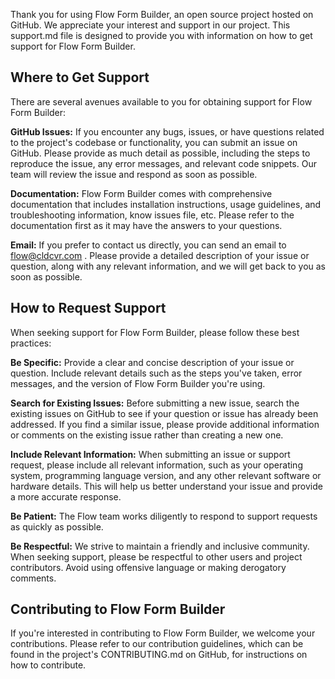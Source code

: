 
Thank you for using Flow Form Builder, an open source project hosted on GitHub. We appreciate your interest and support in our project. This support.md file is designed to provide you with information on how to get support for Flow Form Builder. 

## Where to Get Support

There are several avenues available to you for obtaining support for Flow Form Builder:

**GitHub Issues:** If you encounter any bugs, issues, or have questions related to the project's codebase or functionality, you can submit an issue on GitHub. Please provide as much detail as possible, including the steps to reproduce the issue, any error messages, and relevant code snippets. Our team will review the issue and respond as soon as possible.

**Documentation:** Flow Form Builder comes with comprehensive documentation that includes installation instructions, usage guidelines, and troubleshooting information, know issues file, etc. Please refer to the documentation first as it may have the answers to your questions.

**Email:** If you prefer to contact us directly, you can send an email to flow@cldcvr.com . Please provide a detailed description of your issue or question, along with any relevant information, and we will get back to you as soon as possible.


## How to Request Support
When seeking support for Flow Form Builder, please follow these best practices:

**Be Specific:** Provide a clear and concise description of your issue or question. Include relevant details such as the steps you've taken, error messages, and the version of Flow Form Builder you're using.

**Search for Existing Issues:** Before submitting a new issue, search the existing issues on GitHub to see if your question or issue has already been addressed. If you find a similar issue, please provide additional information or comments on the existing issue rather than creating a new one.

**Include Relevant Information:** When submitting an issue or support request, please include all relevant information, such as your operating system, programming language version, and any other relevant software or hardware details. This will help us better understand your issue and provide a more accurate response.

**Be Patient:** The Flow team works diligently to respond to support requests as quickly as possible. 

**Be Respectful:** We strive to maintain a friendly and inclusive community. When seeking support, please be respectful to other users and project contributors. Avoid using offensive language or making derogatory comments.

## Contributing to Flow Form Builder
If you're interested in contributing to Flow Form Builder, we welcome your contributions. Please refer to our contribution guidelines, which can be found in the project's CONTRIBUTING.md on GitHub, for instructions on how to contribute.